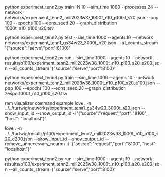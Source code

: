 

<!-- `python experiment_tenn2.py train --processes 16 --sim_time 1000 --agents 10 --training_network networks/experiment_tenn2_mill36w23_1000t_n10.json ` -->
python experiment_tenn2.py train -N 10 --sim_time 1000 --processes 24 --network networks/experiment_tenn2_mill2023w37_1000t_n10_p1000_s20.json --pop 100 --epochs 100 --eons_seed 20 --graph_distribution 1000t_n10_p100_s20.tsv

python experiment_tenn2.py test --sim_time 1000 --agents 10 --network networks/experiment_tenn1_gs34w23_3000t_n20.json --all_counts_stream '{"source":"serve","port":8100}'

python experiment_tenn2.py run --sim_time 1000 --agents 10 --network results/p100/experiment_tenn2_mill2023w38_1000t_n10_p100_s20_e200.json --all_counts_stream '{"source":"serve","port":8100}'

python experiment_tenn3.py train --sim_time 1000 --agents 10 --network networks/experiment_tenn2_mill2023w38_1000t_n10_p100_s20_e100.json --pop 100 --epochs 100 --eons_seed 20 --graph_distribution zespol1000t_n10_p100_s20.tsv

rem visualizer command example
love . -n ../../turtwig/networks/experiment_tenn1_gs34w23_3000t_n20.json --show_input_id --show_output_id -i '{"source":"request","port":"8100", "host": "localhost"}'


love . -n ../../turtwig/results/p100/experiment_tenn2_mill2023w38_1000t_n10_p100_s20_e200.json --show_input_id --show_output_id --remove_unnecessary_neuron -i '{"source":"request","port":"8100", "host": "localhost"}'

python experiment_tenn2.py run --sim_time 1000 --agents 10 --network results/p100/experiment_tenn2_mill2023w38_1000t_n10_p100_s20_e200.json --all_counts_stream '{"source":"serve","port":8100}'